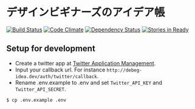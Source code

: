 # デザインビギナーズのアイデア帳

[![Build Status](https://travis-ci.org/design-beginners/debeg-idea.svg?branch=master)](https://travis-ci.org/design-beginners/debeg-idea)
[![Code Climate](https://codeclimate.com/github/design-beginners/debeg-idea.png)](https://codeclimate.com/github/design-beginners/debeg-idea)
[![Dependency Status](https://gemnasium.com/design-beginners/debeg-idea.svg)](https://gemnasium.com/design-beginners/debeg-idea)
[![Stories in Ready](https://badge.waffle.io/design-beginners/debeg-idea.png?label=ready&title=Ready)](https://waffle.io/design-beginners/debeg-idea)

## Setup for development

* Create a twitter app at [Twitter Application Management](https://apps.twitter.com/).
* Input your callback url. For instance `http://debeg-idea.dev/auth/twitter/callback`.
* Rename .env.example to .env and set `Twitter_API_KEY` and `Twitter_API_SECRET`.

```
$ cp .env.example .env
```
